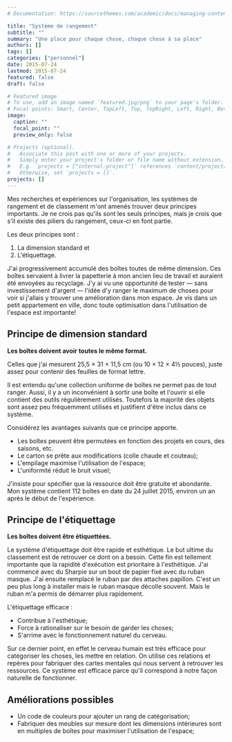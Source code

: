 ```yaml
---
# Documentation: https://sourcethemes.com/academic/docs/managing-content/

title: "Système de rangement"
subtitle: ""
summary: "Une place pour chaque chose, chaque chose à sa place"
authors: []
tags: []
categories: ["personnel"]
date: 2015-07-24
lastmod: 2015-07-24
featured: false
draft: false

# Featured image
# To use, add an image named `featured.jpg/png` to your page's folder.
# Focal points: Smart, Center, TopLeft, Top, TopRight, Left, Right, BottomLeft, Bottom, BottomRight.
image:
  caption: ""
  focal_point: ""
  preview_only: false

# Projects (optional).
#   Associate this post with one or more of your projects.
#   Simply enter your project's folder or file name without extension.
#   E.g. `projects = ["internal-project"]` references `content/project/deep-learning/index.md`.
#   Otherwise, set `projects = []`.
projects: []
---
```


Mes recherches et expériences sur l'organisation, les systèmes de rangement et de classement m'ont amenés trouver deux principes importants. Je ne crois pas qu'ils sont les seuls principes, mais je crois que s'il existe des piliers du rangement, ceux-ci en font partie.

Les deux principes sont&nbsp;:

1. La dimension standard et
2. L'étiquettage.

J'ai progressivement accumulé des boîtes toutes de même dimension. Ces boîtes servaient à livrer la papetterie à mon ancien lieu de travail et auraient été envoyées au recyclage. J'y ai vu une opportunité de tester &mdash; sans investissement d'argent &mdash; l'idée d'y ranger le maximum de choses pour voir si j'allais y trouver une amélioration dans mon espace. Je vis dans un petit appartement en ville, donc toute optimisation dans l'utilisation de l'espace est importante!

## Principe de dimension standard

**Les boîtes doivent avoir toutes le même format.**

Celles que j'ai mesurent 25,5 × 31 × 11,5&nbsp;cm (ou 10 × 12 × 4½&nbsp;pouces), juste assez pour contenir des feuilles de format lettre.

Il est entendu qu'une collection uniforme de boîtes ne permet pas de tout ranger. Aussi, il y a un inconvénient à sortir une boîte et l'ouvrir si elle contient des outils régulièrement utilisés. Toutefois la majorité des objets sont assez peu fréquemment utilisés et justifient d'être inclus dans ce système.

Considérez les avantages suivants que ce principe apporte.

* Les boîtes peuvent être permutées en fonction des projets en cours, des saisons, etc.
* Le carton se prête aux modifications (colle chaude et couteau);
* L'empilage maximise l'utilisation de l'espace;
* L'uniformité réduit le bruit visuel;

J'insiste pour spécifier que la ressource doit être gratuite et abondante. Mon système contient 112 boîtes en date du 24 juillet 2015, environ un an après le début de l'expérience.

## Principe de l'étiquettage

**Les boîtes doivent être étiquettées.**

Le système d'étiquettage doit être rapide et esthétique. Le but ultime du classement est de retrouver ce dont on a besoin. Cette fin est tellement importante que la rapidité d'exécution est prioritaire à l'esthétique. J'ai commencé avec du Sharpie sur un bout de papier fixé avec du ruban masque. J'ai ensuite remplacé le ruban par des attaches papillon. C'est un peu plus long à installer mais le ruban masque décolle souvent. Mais le ruban m'a permis de démarrer plus rapidement.

L'étiquettage efficace&nbsp;:

* Contribue à l'esthétique;
* Force à rationaliser sur le besoin de garder les choses;
* S'arrime avec le fonctionnement naturel du cerveau.

Sur ce dernier point, en effet le cerveau humain est très efficace pour catégoriser les choses, les mettre en relation. On utilise ces relations et repères pour fabriquer des cartes mentales qui nous servent à retrouver les ressources. Ce système est efficace parce qu'il correspond à notre façon naturelle de fonctionner.

## Améliorations possibles

* Un code de couleurs pour ajouter un rang de catégorisation;
* Fabriquer des meubles sur mesure dont les dimensions intérieures sont en multiples de boîtes pour maximiser l'utilisation de l'espace;
